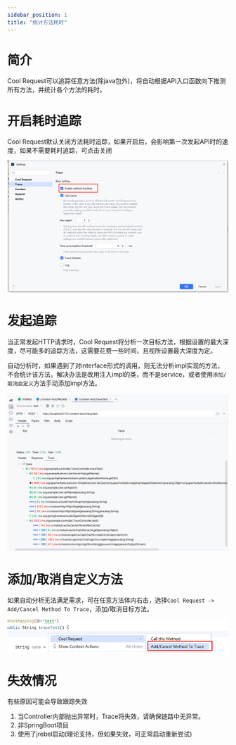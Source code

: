 ```yaml
---
sidebar_position: 1
title: "统计方法耗时"
---
```


# 简介


Cool Request可以追踪任意方法(除java包外)，将自动根据API入口函数向下推测所有方法，并统计各个方法的耗时。

# 开启耗时追踪

Cool Request默认关闭方法耗时追踪，如果开启后，会影响第一次发起API时的速度，如果不需要耗时追踪，可点击关闭

![Alt text](../images/trace-enabled.png)

# 发起追踪

当正常发起HTTP请求时，Cool Request将分析一次目标方法，根据设置的最大深度，尽可能多的追踪方法，这需要花费一些时间，且视所设置最大深度为定。

自动分析时，如果遇到了对interface形式的调用，则无法分析impl实现的方法，不会统计该方法，解决办法是改用注入impl的类，而不是service，或者使用`添加/取消自定义`方法手动添加impl方法。

![Alt text](../images/trace-example.png)

# 添加/取消自定义方法

如果自动分析无法满足需求，可在任意方法体内右击，选择`Cool Request -> Add/Cancel Method To Trace`，添加/取消目标方法。

![Alt text](../images/trace-custom.png)



# 失效情况

有些原因可能会导致跟踪失效

1. 当Controller内部抛出异常时，Trace将失效，请确保链路中无异常。
2. 非SpringBoot项目
3. 使用了jrebel启动(理论支持，但如果失效，可正常启动重新尝试)